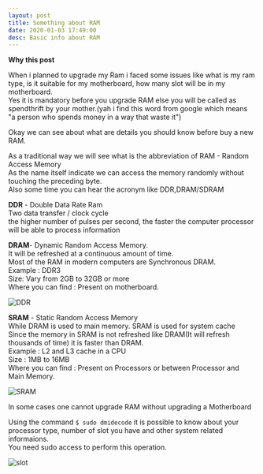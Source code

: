 ```yaml
---
layout: post
title: Something about RAM
date: 2020-01-03 17:49:00
desc: Basic info about RAM
---
```

**Why this post**  

When i planned to upgrade my Ram i faced some issues like what is my ram type, is it suitable for my motherboard, how many slot will be in my motherboard.  
Yes it is mandatory before you upgrade RAM else you will be called as spendthrift by your mother.(yah i find this word from google which means "a person who spends money in a way that waste it")  

Okay we can see about what are details you should know before buy a new RAM.  

As a traditional way we will see what is the abbreviation of RAM - Random Access Memory  
As the name itself indicate we can access the memory randomly without touching the preceding byte.  
Also some time you can hear the acronym like DDR,DRAM/SDRAM  


**DDR** - Double Data Rate Ram  
Two data transfer / clock cycle  
the higher number of pulses per second, the faster the computer processor will be able to process information  

**DRAM**- Dynamic Random Access Memory.  
It will be refreshed at a continuous amount of time.  
Most of the RAM in modern computers are Synchronous DRAM.  
Example : DDR3  
Size: Vary from 2GB to 32GB or more  
Where you can find : Present on motherboard.  

![DDR](https://user-images.githubusercontent.com/17383454/71723209-d80a3e00-2e51-11ea-8acb-f29098c41170.png)  

**SRAM** - Static Random Access Memory  
While DRAM is used to main memory. SRAM is used for system cache  
Since the memory in SRAM is not refreshed like DRAM(It will refresh thousands of time) it is faster than DRAM.  
Example : L2 and L3 cache in a CPU  
Size : 1MB to 16MB  
Where you can find : Present on Processors or between Processor and Main Memory.  

![SRAM](https://user-images.githubusercontent.com/17383454/71723223-e48e9680-2e51-11ea-8c5c-07d2c888433a.png)  

In some cases one cannot upgrade RAM without upgrading a Motherboard  

Using the command ```$ sudo dmidecode``` it is possible to know about your processor type, number of slot you have and other system related informaions.  
You need sudo access to perform this operation.  

![slot](https://user-images.githubusercontent.com/17383454/71723500-dd1bbd00-2e52-11ea-93c3-1a4b589b3481.png)
